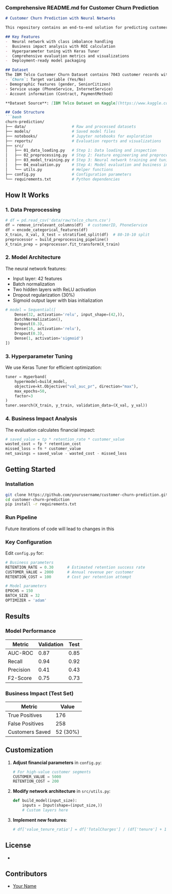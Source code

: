 ### Comprehensive README.md for Customer Churn Prediction

```markdown
# Customer Churn Prediction with Neural Networks

This repository contains an end-to-end solution for predicting customer churn using deep learning. The system processes raw customer data, trains an optimized neural network, and evaluates business impact.

## Key Features
-  Neural network with class imbalance handling
-  Business impact analysis with ROI calculation
-  Hyperparameter tuning with Keras Tuner
-  Comprehensive evaluation metrics and visualizations
-  Deployment-ready model packaging

## Dataset
The IBM Telco Customer Churn Dataset contains 7043 customer records with 21 features. Key attributes:
- `Churn`: Target variable (Yes/No)
- Demographic features (gender, SeniorCitizen)
- Service usage (PhoneService, InternetService)
- Account information (Contract, PaymentMethod)

**Dataset Source**: [IBM Telco Dataset on Kaggle](https://www.kaggle.com/datasets/blastchar/telco-customer-churn)

## Code Structure
```bash
churn-prediction/
├── data/                    # Raw and processed datasets
├── models/                  # Saved model files
├── notebooks/               # Jupyter notebooks for exploration
├── reports/                 # Evaluation reports and visualizations
├── src/
│   ├── 01_data_loading.py   # Step 1: Data loading and inspection
│   ├── 02_preprocessing.py  # Step 2: Feature engineering and preprocessing
│   ├── 03_model_training.py # Step 3: Neural network training and tuning
│   ├── 04_evaluation.py     # Step 4: Model evaluation and business impact
│   └── utils.py             # Helper functions
├── config.py                # Configuration parameters
└── requirements.txt         # Python dependencies
```

## How It Works

### 1. Data Preprocessing
```python
# df = pd.read_csv('data/raw/telco_churn.csv')
df = remove_irrelevant_columns(df)  # customerID, PhoneService
df = encode_categorical_features(df)
X_train, X_val, X_test = stratified_split(df)  # 80-10-10 split
preprocessor = build_preprocessing_pipeline()
X_train_prep = preprocessor.fit_transform(X_train)
```

### 2. Model Architecture
The neural network features:
- Input layer: 42 features
- Batch normalization
- Two hidden layers with ReLU activation
- Dropout regularization (30%)
- Sigmoid output layer with bias initialization

```python
# model = Sequential([
    Dense(32, activation='relu', input_shape=(42,)),
    BatchNormalization(),
    Dropout(0.3),
    Dense(16, activation='relu'),
    Dropout(0.3),
    Dense(1, activation='sigmoid')
])
```

### 3. Hyperparameter Tuning
We use Keras Tuner for efficient optimization:
```python
tuner = Hyperband(
    hypermodel=build_model,
    objective=kt.Objective("val_auc_pr", direction="max"),
    max_epochs=50,
    factor=3
)
tuner.search(X_train, y_train, validation_data=(X_val, y_val))
```

### 4. Business Impact Analysis
The evaluation calculates financial impact:
```python
# saved_value = tp * retention_rate * customer_value
wasted_cost = fp * retention_cost
missed_loss = fn * customer_value
net_savings = saved_value - wasted_cost - missed_loss
```

## Getting Started

### Installation
```bash
git clone https://github.com/yourusername/customer-churn-prediction.git
cd customer-churn-prediction
pip install -r requirements.txt
```

### Run Pipeline

Future iterations of code will lead to changes in this

### Key Configuration
Edit `config.py` for:

```python
# Business parameters
RETENTION_RATE = 0.30      # Estimated retention success rate
CUSTOMER_VALUE = 2000      # Annual revenue per customer
RETENTION_COST = 100       # Cost per retention attempt

# Model parameters
EPOCHS = 150
BATCH_SIZE = 32
OPTIMIZER = 'adam'
```

## Results
### Model Performance
| Metric | Validation | Test |
|--------|------------|------|
| AUC-ROC | 0.87 | 0.85 |
| Recall | 0.94 | 0.92 |
| Precision | 0.41 | 0.43 |
| F2-Score | 0.75 | 0.73 |

### Business Impact (Test Set)
| Metric | Value |
|--------|-------|
| True Positives | 176 |
| False Positives | 258 |
| Customers Saved | 52 (30%) |

## Customization
1. **Adjust financial parameters** in `config.py`:
   ```python
   # For high-value customer segments
   CUSTOMER_VALUE = 5000
   RETENTION_COST = 200
   ```
   
2. **Modify network architecture** in `src/utils.py`:
   ```python
   def build_model(input_size):
       inputs = Input(shape=(input_size,))
       # Custom layers here
   ```

3. **Implement new features**:
   ```python
   # df['value_tenure_ratio'] = df['TotalCharges'] / (df['tenure'] + 1)
   ```

## License
-

## Contributors
- [Your Name](https://github.com/Devesh-Hooda)
